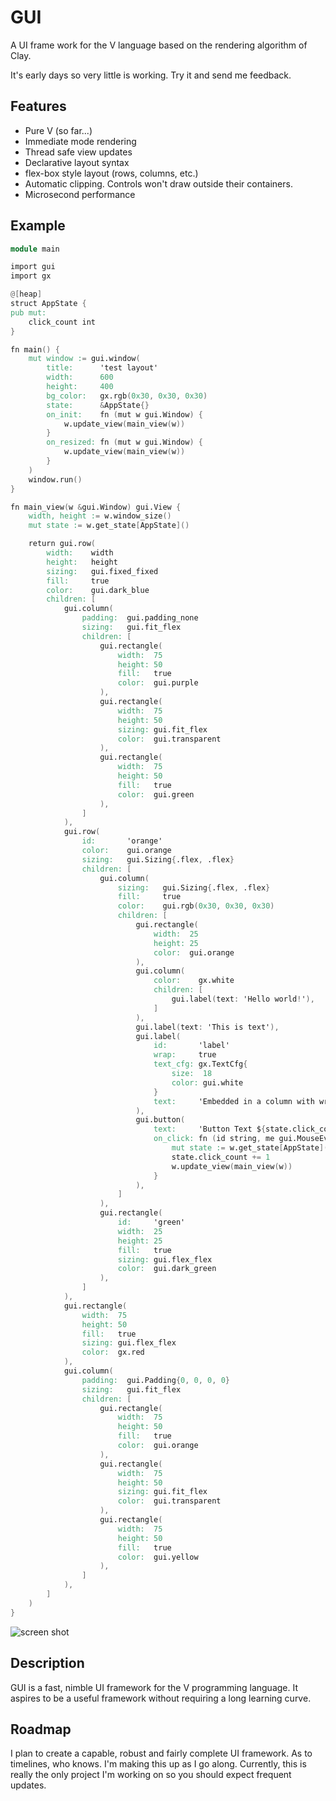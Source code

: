 # GUI

A UI frame work for the V language based on the rendering algorithm of Clay.

It's early days so very little is working. Try it and send me feedback.

## Features

- Pure V (so far...)
- Immediate mode rendering
- Thread safe view updates
- Declarative layout syntax
- flex-box style layout (rows, columns, etc.)
- Automatic clipping. Controls won't draw outside their containers.
- Microsecond performance

## Example
```v
module main

import gui
import gx

@[heap]
struct AppState {
pub mut:
	click_count int
}

fn main() {
	mut window := gui.window(
		title:      'test layout'
		width:      600
		height:     400
		bg_color:   gx.rgb(0x30, 0x30, 0x30)
		state:      &AppState{}
		on_init:    fn (mut w gui.Window) {
			w.update_view(main_view(w))
		}
		on_resized: fn (mut w gui.Window) {
			w.update_view(main_view(w))
		}
	)
	window.run()
}

fn main_view(w &gui.Window) gui.View {
	width, height := w.window_size()
	mut state := w.get_state[AppState]()

	return gui.row(
		width:    width
		height:   height
		sizing:   gui.fixed_fixed
		fill:     true
		color:    gui.dark_blue
		children: [
			gui.column(
				padding:  gui.padding_none
				sizing:   gui.fit_flex
				children: [
					gui.rectangle(
						width:  75
						height: 50
						fill:   true
						color:  gui.purple
					),
					gui.rectangle(
						width:  75
						height: 50
						sizing: gui.fit_flex
						color:  gui.transparent
					),
					gui.rectangle(
						width:  75
						height: 50
						fill:   true
						color:  gui.green
					),
				]
			),
			gui.row(
				id:       'orange'
				color:    gui.orange
				sizing:   gui.Sizing{.flex, .flex}
				children: [
					gui.column(
						sizing:   gui.Sizing{.flex, .flex}
						fill:     true
						color:    gui.rgb(0x30, 0x30, 0x30)
						children: [
							gui.rectangle(
								width:  25
								height: 25
								color:  gui.orange
							),
							gui.column(
								color:    gx.white
								children: [
									gui.label(text: 'Hello world!'),
								]
							),
							gui.label(text: 'This is text'),
							gui.label(
								id:       'label'
								wrap:     true
								text_cfg: gx.TextCfg{
									size:  18
									color: gui.white
								}
								text:     'Embedded in a column with wrapping'
							),
							gui.button(
								text:     'Button Text ${state.click_count}'
								on_click: fn (id string, me gui.MouseEvent, mut w gui.Window) {
									mut state := w.get_state[AppState]()
									state.click_count += 1
									w.update_view(main_view(w))
								}
							),
						]
					),
					gui.rectangle(
						id:     'green'
						width:  25
						height: 25
						fill:   true
						sizing: gui.flex_flex
						color:  gui.dark_green
					),
				]
			),
			gui.rectangle(
				width:  75
				height: 50
				fill:   true
				sizing: gui.flex_flex
				color:  gx.red
			),
			gui.column(
				padding:  gui.Padding{0, 0, 0, 0}
				sizing:   gui.fit_flex
				children: [
					gui.rectangle(
						width:  75
						height: 50
						fill:   true
						color:  gui.orange
					),
					gui.rectangle(
						width:  75
						height: 50
						sizing: gui.fit_flex
						color:  gui.transparent
					),
					gui.rectangle(
						width:  75
						height: 50
						fill:   true
						color:  gui.yellow
					),
				]
			),
		]
	)
}
````
![screen shot](gui.png)

## Description

GUI is a fast, nimble UI framework for the V programming language. It aspires to be
a useful framework without requiring a long learning curve.

## Roadmap

I plan to create a capable, robust and fairly complete UI framework. As to timelines,
who knows. I'm making this up as I go along. Currently, this is really the only project
I'm working on so you should expect frequent updates.